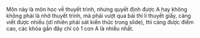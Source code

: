 Môn này là môn học về thuyết trình, nhưng quyết định được A hay không không phải là nhờ thuyết trình, mà phải vượt qua bài thi lí thuyết giấy, càng viết được nhiều (dĩ nhiên phải sát kiến thức trong slide), thì càng được điểm cao, các khóa gần đây chỉ có 1 con A là nhiều nhất.
